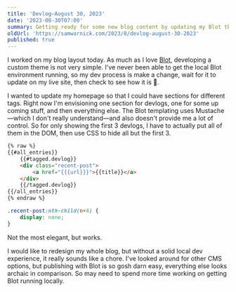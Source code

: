 ```yaml
---
title: 'Devlog—August 30, 2023'
date: '2023-08-30T07:00'
summary: Getting ready for some new blog content by updating my Blot theme.
oldUrl: 'https://samwarnick.com/2023/8/devlog-august-30-2023'
published: true
---
```


I worked on my blog layout today. As much as I love [Blot](https://blot.im), developing a custom theme is not very simple. I've never been able to get the local Blot environment running, so my dev process is make a change, wait for it to update on my live site, then check to see how it is 😬.

I wanted to update my homepage so that I could have sections for different tags. Right now I'm envisioning one section for devlogs, one for some up coming stuff, and then everything else. The Blot templating uses Mustache—which I don't really understand—and also doesn't provide me a lot of control. So for only showing the first 3 devlogs, I have to actually put all of them in the DOM, then use CSS to hide all but the first 3.

```html
{% raw %}
{{#all_entries}}
	{{#tagged.devlog}}
	<div class="recent-post">
	    <a href="{{{url}}}">{{title}}</a>
	</div>
	{{/tagged.devlog}}
{{/all_entries}}
{% endraw %}
```
```css
.recent-post:nth-child(n+4) {
	display: none;
}
```

Not the most elegant, but works.

I would like to redesign my whole blog, but without a solid local dev experience, it really sounds like a chore. I've looked around for other CMS options, but publishing with Blot is so gosh darn easy, everything else looks archaic in comparison. So may need to spend more time working on getting Blot running locally.
